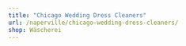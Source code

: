 ```yaml
---
title: "Chicago Wedding Dress Cleaners"
url: /naperville/chicago-wedding-dress-cleaners/
shop: Wäscherei
---
```

